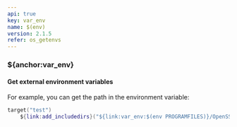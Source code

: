 ```yaml
---
api: true
key: var_env
name: $(env)
version: 2.1.5
refer: os_getenvs
---
```


### ${anchor:var_env}

#### Get external environment variables

For example, you can get the path in the environment variable:

```lua
target("test")
    ${link:add_includedirs}("${link:var_env:$(env PROGRAMFILES)}/OpenSSL/inc")
```

